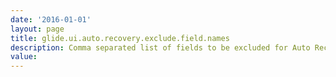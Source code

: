 ```yaml
---
date: '2016-01-01'
layout: page
title: glide.ui.auto.recovery.exclude.field.names
description: Comma separated list of fields to be excluded for Auto Recovery. Expected format is table_name.field_name example sys_user.photo 
value:  
---
```

